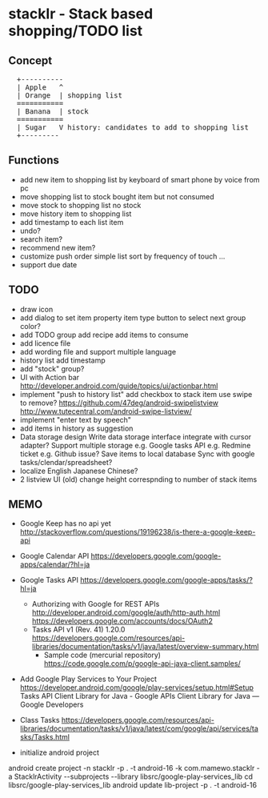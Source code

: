 stacklr - Stack based shopping/TODO list
========================================
Concept
-------
<pre>
  +----------
  | Apple   ^
  | Orange  | shopping list
  =========== 
  | Banana  | stock
  ===========
  | Sugar   V history: candidates to add to shopping list 
  +---------
</pre>

Functions
---------
- add new item to shopping list
   by keyboard of smart phone
   by voice
   from pc
- move shopping list to stock
   bought item but not consumed
- move stock to shopping list
   no stock
- move history item to shopping list
- add timestamp to each list item
- undo?
- search item?
- recommend new item?
- customize push order
    simple list
    sort by frequency of touch
    ...
- support due date

TODO
-----
- draw icon
- add dialog to set item property
   item type
   button to select next group
   color?
- add TODO group
   add recipe
   add items to consume
- add licence file
- add wording file and support multiple language
- history list
  add timestamp
- add "stock" group?
- UI with Action bar
  http://developer.android.com/guide/topics/ui/actionbar.html
- implement "push to history list"
    add checkbox to stack item
    use swipe to remove?
      https://github.com/47deg/android-swipelistview
      http://www.tutecentral.com/android-swipe-listview/
- implement "enter text by speech"
- add items in history as suggestion
- Data storage design
  Write data storage interface
    integrate with cursor adapter?
  Support multiple storage
    e.g. Google tasks API
    e.g. Redmine ticket
    e.g. Github issue?
  Save items to local database
  Sync with google tasks/clendar/spreadsheet?
- localize
   English
   Japanese
   Chinese?
- 2 listview UI (old)
  change height correspnding to number of stack items

MEMO
----
- Google Keep has no api yet
  http://stackoverflow.com/questions/19196238/is-there-a-google-keep-api
- Google Calendar API
  https://developers.google.com/google-apps/calendar/?hl=ja
- Google Tasks API
  https://developers.google.com/google-apps/tasks/?hl=ja
  - Authorizing with Google for REST APIs
    http://developer.android.com/google/auth/http-auth.html
  https://developers.google.com/accounts/docs/OAuth2
  - Tasks API v1 (Rev. 41) 1.20.0
    https://developers.google.com/resources/api-libraries/documentation/tasks/v1/java/latest/overview-summary.html
    - Sample code (mercurial repository)
      https://code.google.com/p/google-api-java-client.samples/

- Add Google Play Services to Your Project
  https://developer.android.com/google/play-services/setup.html#Setup
Tasks API Client Library for Java - Google APIs Client Library for Java — Google Developers
- Class Tasks
https://developers.google.com/resources/api-libraries/documentation/tasks/v1/java/latest/com/google/api/services/tasks/Tasks.html

- initialize android project

android create project -n stacklr -p . -t android-16 -k com.mamewo.stacklr -a StacklrActivity --subprojects --library libsrc/google-play-services_lib
cd libsrc/google-play-services_lib
android update lib-project -p . -t android-16

